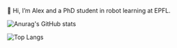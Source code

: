 👋 Hi, I’m Alex and a PhD student in robot learning at EPFL.

![Anurag's GitHub stats](https://github-readme-stats.vercel.app/api?username=alexanderdittrich&show_icons=true&layout=compact&theme=dracula&count_private=true&include_all_commits=true)

![Top Langs](https://github-readme-stats.vercel.app/api/top-langs/?username=alexanderdittrich&hide_progress=false&size_weight=0&count_weight=1&hide=jupyter%20notebook,matlab&layout=compact&theme=dracula)
